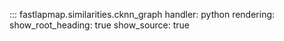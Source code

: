 ::: fastlapmap.similarities.cknn_graph
    handler: python
    rendering:
      show_root_heading: true
      show_source: true
